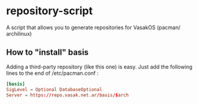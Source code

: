 # repository-script

A script that allows you to generate repositories for VasakOS (pacman/ archilinux)

## How to "install" basis

Adding a third-party repository (like this one) is easy.  Just add the following lines to the end of /etc/pacman.conf :

```conf
[basis]
SigLevel = Optional DatabaseOptional
Server = https://repo.vasak.net.ar/basis/$arch
```

